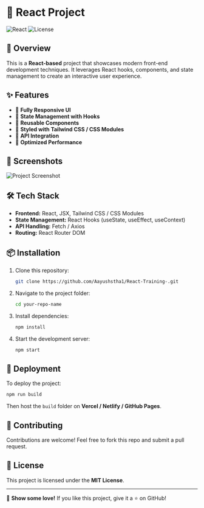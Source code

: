 # 🌟 React Project

![React](https://img.shields.io/badge/React-18.0-blue?style=flat&logo=react)
![License](https://img.shields.io/badge/License-MIT-green.svg)

## 🚀 Overview

This is a **React-based** project that showcases modern front-end development techniques. It leverages React hooks, components, and state management to create an interactive user experience.

## ✨ Features

- 🔹 **Fully Responsive UI**
- 🔹 **State Management with Hooks**
- 🔹 **Reusable Components**
- 🔹 **Styled with Tailwind CSS / CSS Modules**
- 🔹 **API Integration**
- 🔹 **Optimized Performance**

## 📸 Screenshots

![Project Screenshot]()

## 🛠️ Tech Stack

- **Frontend:** React, JSX, Tailwind CSS / CSS Modules
- **State Management:** React Hooks (useState, useEffect, useContext)
- **API Handling:** Fetch / Axios
- **Routing:** React Router DOM

## 📦 Installation

1. Clone this repository:
   ```bash
   git clone https://github.com/Aayushstha1/React-Training-.git
   ```
2. Navigate to the project folder:
   ```bash
   cd your-repo-name
   ```
3. Install dependencies:
   ```bash
   npm install
   ```
4. Start the development server:
   ```bash
   npm start
   ```

## 🚀 Deployment

To deploy the project:
```bash
npm run build
```
Then host the `build` folder on **Vercel / Netlify / GitHub Pages**.

## 🤝 Contributing

Contributions are welcome! Feel free to fork this repo and submit a pull request.

## 📜 License

This project is licensed under the **MIT License**.

---

🌟 **Show some love!** If you like this project, give it a ⭐ on GitHub!

